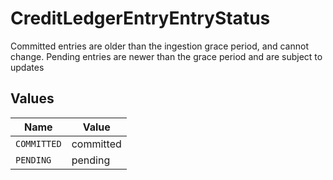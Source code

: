 # CreditLedgerEntryEntryStatus

Committed entries are older than the ingestion grace period, and cannot change. Pending entries are newer than the grace period and are subject to updates


## Values

| Name        | Value       |
| ----------- | ----------- |
| `COMMITTED` | committed   |
| `PENDING`   | pending     |